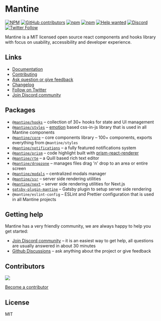 # Mantine

[![NPM](https://img.shields.io/npm/l/@mantine/core)](https://github.com/mantinedev/mantine/blob/master/LICENSE)
[![GitHub contributors](https://img.shields.io/github/contributors/mantinedev/mantine)](https://github.com/mantinedev/mantine/graphs/contributors)
[![npm](https://img.shields.io/npm/v/@mantine/core)](https://www.npmjs.com/package/@mantine/core)
[![npm](https://img.shields.io/npm/dm/@mantine/hooks)](https://www.npmjs.com/package/@mantine/hooks)
[![Help wanted](https://img.shields.io/github/labels/mantinedev/mantine/help%20wanted?label=Contribute)](https://github.com/mantinedev/mantine/labels/help%20wanted)
[![Discord](https://img.shields.io/badge/Chat%20on-Discord-%235865f2)](https://discord.gg/eUZpPbpxb4)
[![Twitter Follow](https://img.shields.io/twitter/follow/mantinedev?style=social)](https://twitter.com/mantinedev)

Mantine is a MIT licensed open source react components and hooks library with focus on usability, accessibility and developer experience.

## Links

- [Documentation](https://mantine.dev/)
- [Contributing](https://mantine.dev/pages/contributing/)
- [Ask question or give feedback](https://github.com/mantinedev/mantine/discussions)
- [Changelog](https://mantine.dev/pages/changelog/)
- [Follow on Twitter](https://twitter.com/mantinedev)
- [Join Discord community](https://discord.gg/eUZpPbpxb4)

## Packages

- [`@mantine/hooks`](https://mantine.dev/hooks/getting-started/) – collection of 30+ hooks for state and UI management
- [`@mantine/styles`](https://mantine.dev/theming/create-styles/) – [emotion](https://emotion.sh/) based css-in-js library that is used in all Mantine components
- [`@mantine/core`](https://mantine.dev/core/getting-started/) – core components library – 100+ components, exports everything from `@mantine/styles`
- [`@mantine/notifications`](https://mantine.dev/others/notifications/) – a fully featured notifications system
- [`@mantine/prism`](https://mantine.dev/others/prism/) – code highlight built with [prism-react-renderer](https://github.com/FormidableLabs/prism-react-renderer)
- [`@mantine/rte`](https://mantine.dev/others/rte/) – a Quill based rich text editor
- [`@mantine/dropzone`](https://mantine.dev/others/dropzone/) – manages files drag 'n' drop to an area or entire screen
- [`@mantine/modals`](https://mantine.dev/others/modals/) – centralized modals manager
- [`@mantine/ssr`](https://mantine.dev/theming/ssr/) – server side rendering utilities
- [`@mantine/next`](https://mantine.dev/theming/next/) – server side rendering utilities for Next.js
- [`gatsby-plugin-mantine`](https://mantine.dev/theming/gatsby/) – Gatsby plugin to setup server side rendering
- `@mantine/eslint-config` – ESLint and Prettier configuration that is used in all Mantine projects

## Getting help

Mantine has a very friendly community, we are always happy to help you get started:

- [Join Discord community](https://discord.gg/eUZpPbpxb4) – it is an easiest way to get help, all questions are usually answered in about 30 minutes
- [Github Discussions](https://github.com/mantinedev/mantine/discussions) – ask anything about the project or give feedback

## Contributors

<a href="https://github.com/mantinedev/mantine/graphs/contributors">
  <img src="https://contrib.rocks/image?repo=mantinedev/mantine" />
</a>

[Become a contributor](https://mantine.dev/pages/contributing/)

## License

MIT
